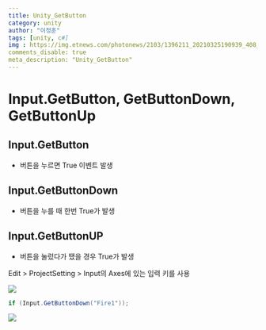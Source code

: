 ```yaml
---
title: Unity_GetButton
category: unity
author: "이정훈"
tags: [unity, c#]
img : https://img.etnews.com/photonews/2103/1396211_20210325190939_408_0012.jpg
comments_disable: true
meta_description: "Unity_GetButton"
---
```


# Input.GetButton, GetButtonDown, GetButtonUp

## Input.GetButton
- 버튼을 누르면 True 이벤트 발생

## Input.GetButtonDown
- 버튼을 누를 때 한번 True가 발생

## Input.GetButtonUP
- 버튼을 눌렀다가 땠을 경우 True가 발생

Edit > ProjectSetting > Input의 Axes에 있는 입력 키를 사용

![](https://i.imgur.com/oLBvUcx.png)

```c#
if (Input.GetButtonDown("Fire1"));
```


![](https://i.imgur.com/Y76dIob.png)

